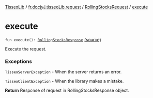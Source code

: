 [TisseoLib](../../index.md) / [fr.docjyJ.tisseoLib.request](../index.md) / [RollingStocksRequest](index.md) / [execute](./execute.md)

# execute

`fun execute(): `[`RollingStocksResponse`](../../fr.docjy-j.tisseo-lib.model.rolling-stock/-rolling-stocks-response/index.md) [(source)](https://github.com/docjyJ/TisseoLib/tree/master/src/main/kotlin/fr/docjyJ/tisseoLib/request/RollingStocksRequest.kt#L25)

Execute the request.

### Exceptions

`TisseoServerException` - When the server returns an error.

`TisseoClientException` - When the library makes a mistake.

**Return**
Response of request in RollingStocksResponse object.

